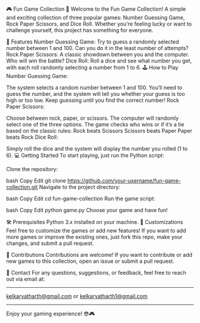 🎮 Fun Game Collection 🎲
Welcome to the Fun Game Collection! A simple and exciting collection of three popular games: Number Guessing Game, Rock Paper Scissors, and Dice Roll. Whether you're feeling lucky or want to challenge yourself, this project has something for everyone.

🚀 Features
Number Guessing Game: Try to guess a randomly selected number between 1 and 100. Can you do it in the least number of attempts?
Rock Paper Scissors: A classic showdown between you and the computer. Who will win the battle?
Dice Roll: Roll a dice and see what number you get, with each roll randomly selecting a number from 1 to 6.
🕹️ How to Play
Number Guessing Game:

The system selects a random number between 1 and 100.
You’ll need to guess the number, and the system will tell you whether your guess is too high or too low.
Keep guessing until you find the correct number!
Rock Paper Scissors:

Choose between rock, paper, or scissors.
The computer will randomly select one of the three options.
The game checks who wins or if it’s a tie based on the classic rules:
Rock beats Scissors
Scissors beats Paper
Paper beats Rock
Dice Roll:

Simply roll the dice and the system will display the number you rolled (1 to 6).
💻 Getting Started
To start playing, just run the Python script:

Clone the repository:

bash
Copy
Edit
git clone https://github.com/your-username/fun-game-collection.git
Navigate to the project directory:

bash
Copy
Edit
cd fun-game-collection
Run the game script:

bash
Copy
Edit
python game.py
Choose your game and have fun!

🛠️ Prerequisites
Python 3.x installed on your machine.
🎨 Customizations
Feel free to customize the games or add new features! If you want to add more games or improve the existing ones, just fork this repo, make your changes, and submit a pull request.

📢 Contributions
Contributions are welcome! If you want to contribute or add new games to this collection, open an issue or submit a pull request.

📧 Contact
For any questions, suggestions, or feedback, feel free to reach out via email at:
<hr>

kelkaryatharth@gmail.com or kelkaryatharth1@gmail.com
<hr>

Enjoy your gaming experience! 😎🎮
